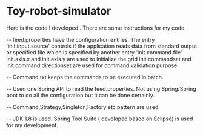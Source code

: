 # Toy-robot-simulator
Here is the code I developed .  There are some  instructions for my code.

-- feed.properties have the configuration entries.
    The entry 'init.input.source' controls if the application reads data from standard output or specified file which is specified by another entry 'init.command.file'
    init.axis.x and init.axis.y are used to initialize the grid
    init.commandset and init.command.directionset are used for command validation purpose.

-- Command.txt keeps the commands to be executed in batch.

-- Used one Spring API to read the feed.properties.  Not using Spring/Spring boot to do all the configuration but it can be done certainly.

-- Command,Strategy,Singleton,Factory etc pattern are used.

-- JDK 1.8 is used. Spring Tool Suite ( developed based on Eclipse) is used for my development.
